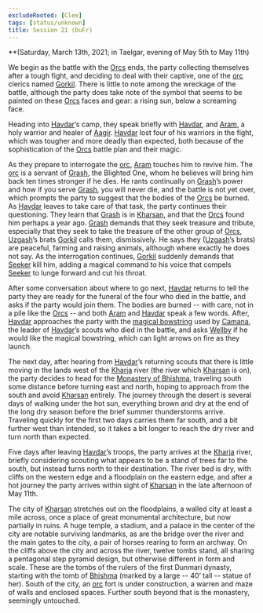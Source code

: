 ```yaml
---
excludeRooted: [Clee]
tags: [status/unknown]
title: Session 21 (DuFr)
---
```



**(Saturday, March 13th, 2021; in Taelgar, evening of May 5th to May 11th)

We begin as the battle with the [Orcs](<../../../species/children-of-the-embodied-gods/orcs/orcs.md>) ends, the party collecting themselves after a tough fight, and deciding to deal with their captive, one of the [orc](<../../../species/children-of-the-embodied-gods/orcs/orcs.md>) clerics named [Gorkil](<../../../people/orcs/gorkil.md>). There is little to note among the wreckage of the battle, although the party does take note of the symbol that seems to be painted on these [Orcs](<../../../species/children-of-the-embodied-gods/orcs/orcs.md>) faces and gear: a rising sun, below a screaming face. 

Heading into [Havdar](<../../../people/dunmari/havdar.md>)’s camp, they speak briefly with [Havdar](<../../../people/dunmari/havdar.md>), and [Aram](<../../../people/dunmari/aram.md>), a holy warrior and healer of [Aagir](<../../../cosmology/gods/incorporeal-gods/dunmari/aagir.md>). [Havdar](<../../../people/dunmari/havdar.md>) lost four of his warriors in the fight, which was tougher and more deadly than expected, both because of the sophistication of the [Orcs](<../../../species/children-of-the-embodied-gods/orcs/orcs.md>) battle plan and their magic. 

As they prepare to interrogate the [orc](<../../../species/children-of-the-embodied-gods/orcs/orcs.md>), [Aram](<../../../people/dunmari/aram.md>) touches him to revive him. The [orc](<../../../species/children-of-the-embodied-gods/orcs/orcs.md>) is a servant of [Grash](<../../../people/other-nonhumans/grash.md>), the Blighted One, whom he believes will bring him back ten times stronger if he dies. He rants continually on [Grash](<../../../people/other-nonhumans/grash.md>)’s power and how if you serve [Grash](<../../../people/other-nonhumans/grash.md>), you will never die, and the battle is not yet over, which prompts the party to suggest that the bodies of the [Orcs](<../../../species/children-of-the-embodied-gods/orcs/orcs.md>) be burned. As [Havdar](<../../../people/dunmari/havdar.md>) leaves to take care of that task, the party continues their questioning. They learn that [Grash](<../../../people/other-nonhumans/grash.md>) is in [Kharsan](<../../../gazetteer/greater-dunmar/dunmari-basin/kharsan.md>), and that the [Orcs](<../../../species/children-of-the-embodied-gods/orcs/orcs.md>) found him perhaps a year ago. [Grash](<../../../people/other-nonhumans/grash.md>) demands that they seek treasure and tribute, especially that they seek to take the treasure of the other group of [Orcs](<../../../species/children-of-the-embodied-gods/orcs/orcs.md>), [Uzgash](<../../../people/orcs/uzgash.md>)’s brats [Gorkil](<../../../people/orcs/gorkil.md>) calls them, dismissively. He says they ([Uzgash](<../../../people/orcs/uzgash.md>)’s brats) are peaceful, farming and raising animals, although where exactly he does not say. As the interrogation continues, [Gorkil](<../../../people/orcs/gorkil.md>) suddenly demands that [Seeker](<../../../people/pcs/dunmar-fellowship/seeker.md>) kill him, adding a magical command to his voice that compels [Seeker](<../../../people/pcs/dunmar-fellowship/seeker.md>) to lunge forward and cut his throat. 

After some conversation about where to go next, [Havdar](<../../../people/dunmari/havdar.md>) returns to tell the party they are ready for the funeral of the four who died in the battle, and asks if the party would join them. The bodies are burned -- with care, not in a pile like the [Orcs](<../../../species/children-of-the-embodied-gods/orcs/orcs.md>) -- and both [Aram](<../../../people/dunmari/aram.md>) and [Havdar](<../../../people/dunmari/havdar.md>) speak a few words. After, [Havdar](<../../../people/dunmari/havdar.md>) approaches the party with the [magical bowstring](<../treasure/gifts-and-heirlooms/flaming-bowstring.md>) used by [Camana](<../../../people/dunmari/camana.md>), the leader of [Havdar](<../../../people/dunmari/havdar.md>)’s scouts who died in the battle, and asks [Wellby](<../../../people/pcs/dunmar-fellowship/wellby.md>) if he would like the magical bowstring, which can light arrows on fire as they launch. 

The next day, after hearing from [Havdar](<../../../people/dunmari/havdar.md>)’s returning scouts that there is little moving in the lands west of the [Kharja](<../../../gazetteer/istaros-watershed/rivers/kharja.md>) river (the river which [Kharsan](<../../../gazetteer/greater-dunmar/dunmari-basin/kharsan.md>) is on), the party decides to head for the [Monastery of Bhishma](<../../../gazetteer/greater-dunmar/dunmari-basin/monastery-of-bhishma.md>), traveling south some distance before turning east and north, hoping to approach from the south and avoid [Kharsan](<../../../gazetteer/greater-dunmar/dunmari-basin/kharsan.md>) entirely. The journey through the desert is several days of walking under the hot sun, everything brown and dry at the end of the long dry season before the brief summer thunderstorms arrive. Traveling quickly for the first two days carries them far south, and a bit further west than intended, so it takes a bit longer to reach the dry river and turn north than expected.

Five days after leaving [Havdar](<../../../people/dunmari/havdar.md>)’s troops, the party arrives at the [Kharja](<../../../gazetteer/istaros-watershed/rivers/kharja.md>) river, briefly considering scouting what appears to be a stand of trees far to the south, but instead turns north to their destination. The river bed is dry, with cliffs on the western edge and a floodplain on the eastern edge, and after a hot journey the party arrives within sight of [Kharsan](<../../../gazetteer/greater-dunmar/dunmari-basin/kharsan.md>) in the late afternoon of May 11th. 

The city of [Kharsan](<../../../gazetteer/greater-dunmar/dunmari-basin/kharsan.md>) stretches out on the floodplains, a walled city at least a mile across, once a place of great monumental architecture, but now partially in ruins. A huge temple, a stadium, and a palace in the center of the city are notable surviving landmarks, as are the bridge over the river and the main gates to the city, a pair of horses rearing to form an archway. On the cliffs above the city and across the river, twelve tombs stand, all sharing a pentagonal step pyramid design, but otherwise different in form and scale. These are the tombs of the rulers of the first Dunmari dynasty, starting with the tomb of [Bhishma](<../../../cosmology/gods/incorporeal-gods/dunmari/bhishma.md>) (marked by a large -- 40’ tall -- statue of her). South of the city, an [orc](<../../../species/children-of-the-embodied-gods/orcs/orcs.md>) fort is under construction, a warren and maze of walls and enclosed spaces. Further south beyond that is the monastery, seemingly untouched. 